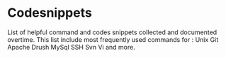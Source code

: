 Codesnippets
============
List of helpful command and codes snippets collected and documented overtime.
This list include most frequently used commands for : 
Unix 
Git
Apache 
Drush 
MySql
SSH
Svn 
Vi
and more. 
